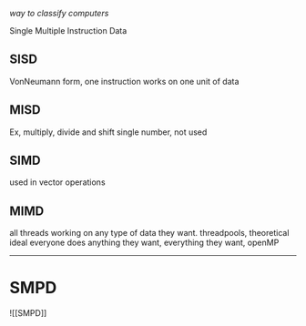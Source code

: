 _way to classify computers_

Single Multiple Instruction Data

## SISD
VonNeumann form, one instruction works on one unit of data

## MISD
Ex, multiply, divide and shift single number, not used 

## SIMD
used in vector operations

## MIMD
all threads working on any type of data they want. threadpools, theoretical ideal
everyone does anything they want, everything they want, openMP

--- 
# SMPD
![[SMPD]]